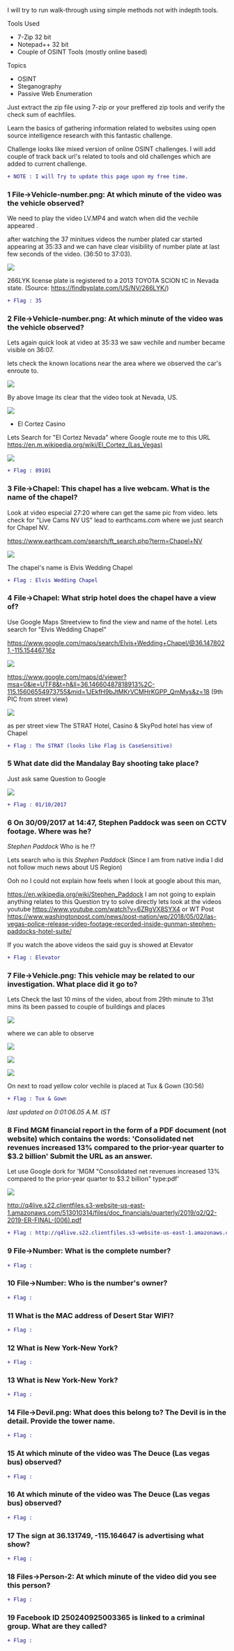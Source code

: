 I will try to run walk-through using simple methods not with indepth tools.

Tools Used 
  - 7-Zip 32 bit
  - Notepad++ 32 bit
  - Couple of OSINT Tools (mostly online based)
  
Topics
  - OSINT
  - Steganography
  - Passive Web Enumeration

Just extract the zip file using 7-zip or your preffered zip tools and verify the check sum of eachfiles.


Learn the basics of gathering information related to websites using open source intelligence research with this fantastic challenge.

Challenge looks like mixed version of online OSINT challenges. I will add couple of track back url's related to tools and old challenges which are added to current challenge.

```diff
+ NOTE : I will Try to update this page upon my free time.
```

### 1	  File->Vehicle-number.png: At which minute of the video was the vehicle observed?

We need to play the video LV.MP4 and watch when did the vechile appeared .


after watching the 37 minitues videos the number plated car started appearing at 35:33 and we can have clear visibility of number plate at last few seconds of the video. (36:50 to 37:03).

![](https://github.com/th3c0rt3x/CyberDefenders/blob/main/c52-CaseVegas/c52_1_1.png)

266LYK license plate is registered to a 2013 TOYOTA SCION tC in Nevada state. (Source: https://findbyplate.com/US/NV/266LYK/)


```diff
+ Flag : 35
```


### 2	  File->Vehicle-number.png: At which minute of the video was the vehicle observed?

Lets again quick look at video at 35:33 we saw vechile and number became visible on 36:07.

lets check the known locations near the area where we observed the car's enroute to.

![](https://github.com/th3c0rt3x/CyberDefenders/blob/main/c52-CaseVegas/c52_2_1.PNG)

By above Image its clear that the video took at Nevada, US.

![](https://github.com/th3c0rt3x/CyberDefenders/blob/main/c52-CaseVegas/c52_2_2.PNG)

* El Cortez Casino

Lets Search for "El Cortez Nevada" where Google route me to this URL 
https://en.m.wikipedia.org/wiki/El_Cortez_(Las_Vegas)

![](https://github.com/th3c0rt3x/CyberDefenders/blob/main/c52-CaseVegas/c52_2_3.PNG)


```diff
+ Flag : 89101
```



### 3	  File->Chapel: This chapel has a live webcam. What is the name of the chapel?

Look at video especial 27:20 where can get the same pic from video. lets check for "Live Cams NV US"  lead to earthcams.com where we just search for Chapel NV.

https://www.earthcam.com/search/ft_search.php?term=Chapel+NV

![](https://github.com/th3c0rt3x/CyberDefenders/blob/main/c52-CaseVegas/c52_3_1.PNG)

The chapel's name is Elvis Wedding Chapel

```diff
+ Flag : Elvis Wedding Chapel
```



### 4	  File->Chapel: What strip hotel does the chapel have a view of?

Use Google Maps Streetview to find the view and name of the hotel. Lets search for "Elvis Wedding Chapel"

https://www.google.com/maps/search/Elvis+Wedding+Chapel/@36.1478021,-115.154467,16z

![](https://github.com/th3c0rt3x/CyberDefenders/blob/main/c52-CaseVegas/c52_4_1.PNG)

https://www.google.com/maps/d/viewer?msa=0&ie=UTF8&t=h&ll=36.14660487818913%2C-115.15606554973755&mid=1JEkfH9bJtMKrVCMHrKGPP_QmMys&z=18 (9th PIC from street view)

![](https://github.com/th3c0rt3x/CyberDefenders/blob/main/c52-CaseVegas/c52_4_2.PNG)

as per street view The STRAT Hotel, Casino & SkyPod hotel has view of Chapel

```diff
+ Flag : The STRAT (looks like Flag is CaseSensitive)
```


### 5	  What date did the Mandalay Bay shooting take place?

Just ask same Question to Google

![](https://github.com/th3c0rt3x/CyberDefenders/blob/main/c52-CaseVegas/c52_5_1.PNG)

```diff
+ Flag : 01/10/2017
```


### 6	  On 30/09/2017 at 14:47, Stephen Paddock was seen on CCTV footage. Where was he?

*Stephen Paddock* Who is he :interrobang:

Lets search who is this *Stephen Paddock* (Since I am from native india I did not follow much news about US Region) 

Ooh no I could not explain how feels when I look at google about this man, 

https://en.wikipedia.org/wiki/Stephen_Paddock I am not going to explain anything relates to this Question try to solve directly lets look at the videos youtube https://www.youtube.com/watch?v=6ZRgVX8SYX4
or WT Post https://www.washingtonpost.com/news/post-nation/wp/2018/05/02/las-vegas-police-release-video-footage-recorded-inside-gunman-stephen-paddocks-hotel-suite/

If you watch the above videos the said guy is showed at Elevator

```diff
+ Flag : Elevator
```



### 7	  File->Vehicle.png: This vehicle may be related to our investigation. What place did it go to?

Lets Check the last 10 mins of the video, about from 29th minute to 31st mins its been passed to couple of buildings and places 


![](https://github.com/th3c0rt3x/CyberDefenders/blob/main/c52-CaseVegas/c52_7_1.PNG)

where we can able to observe


![](https://github.com/th3c0rt3x/CyberDefenders/blob/main/c52-CaseVegas/c52_7_2.PNG)


![](https://github.com/th3c0rt3x/CyberDefenders/blob/main/c52-CaseVegas/c52_7_3.PNG)


![](https://github.com/th3c0rt3x/CyberDefenders/blob/main/c52-CaseVegas/c52_7_5.PNG)

On next to road yellow color vechile is placed at Tux & Gown (30:56)

```diff
+ Flag : Tux & Gown
```

*last updated on 0:01:06.05 A.M. IST*

### 8	  Find MGM financial report in the form of a PDF document (not website) which contains the words: 'Consolidated net revenues increased 13% compared to the prior-year quarter to $3.2 billion' Submit the URL as an answer.

Let use Google dork for  'MGM "Consolidated net revenues increased 13% compared to the prior-year quarter to $3.2 billion" type:pdf'


![](https://github.com/th3c0rt3x/CyberDefenders/blob/main/c52-CaseVegas/c52_8_1.PNG)

http://q4live.s22.clientfiles.s3-website-us-east-1.amazonaws.com/513010314/files/doc_financials/quarterly/2019/q2/Q2-2019-ER-FINAL-(006).pdf

```diff
+ Flag : http://q4live.s22.clientfiles.s3-website-us-east-1.amazonaws.com/513010314/files/doc_financials/quarterly/2019/q2/Q2-2019-ER-FINAL-(006).pdf
```


### 9	  File->Number: What is the complete number?

```diff
+ Flag : 
```


### 10	  File->Number: Who is the number's owner?

```diff
+ Flag : 
```


### 11	  What is the MAC address of Desert Star WIFI?

```diff
+ Flag : 
```


### 12	  What is New York-New York?

```diff
+ Flag : 
```


### 13	  What is New York-New York?

```diff
+ Flag : 
```


### 14	  File->Devil.png: What does this belong to? The Devil is in the detail. Provide the tower name.

```diff
+ Flag : 
```


### 15	  At which minute of the video was The Deuce (Las vegas bus) observed?

```diff
+ Flag : 
```


### 16	  At which minute of the video was The Deuce (Las vegas bus) observed?

```diff
+ Flag : 
```


### 17	  The sign at 36.131749, -115.164647 is advertising what show?

```diff
+ Flag : 
```


### 18	  Files->Person-2: At which minute of the video did you see this person?

```diff
+ Flag : 
```


### 19	  Facebook ID 250240925003365 is linked to a criminal group. What are they called?

```diff
+ Flag : 
```


